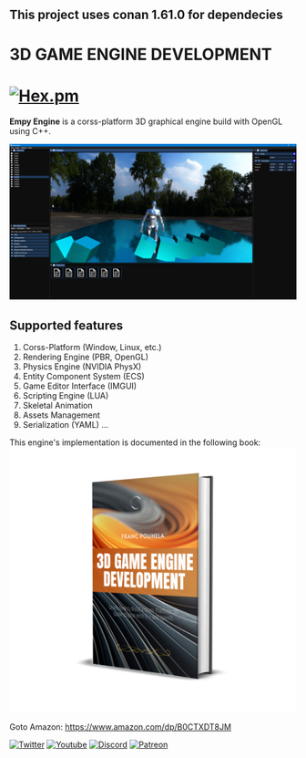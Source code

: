 ## This project uses conan 1.61.0 for dependecies
# 3D GAME ENGINE DEVELOPMENT

# [![Hex.pm](https://img.shields.io/hexpm/l/plug?color=orange&logo=madsycode&logoColor=red&style=plastic)](https://github.com/Madsycode/orbit-dev/blob/2a7f85551977d0d1274db3fe6cd2da9020d23541/LICENSE)
**Empy Engine** is a corss-platform 3D graphical engine build with OpenGL using C++.

![Preview](https://github.com/Madsycode/book-empy-engine/blob/master/preview.png)

## Supported features
1. Corss-Platform (Window, Linux, etc.)
2. Rendering Engine (PBR, OpenGL)
3. Physics Engine (NVIDIA PhysX)
4. Entity Component System (ECS)
6. Game Editor Interface (IMGUI)
5. Scripting Engine (LUA)
7. Skeletal Animation
9. Assets Management
8. Serialization (YAML)
...

This engine's implementation is documented in the following book: 
![Preview](https://github.com/Madsycode/book-empy-engine/blob/master/book.png)

Goto Amazon: https://www.amazon.com/dp/B0CTXDT8JM

[![Twitter](https://img.shields.io/badge/madsycode--blue.svg?style=social&logo=Twitter)](https://twitter.com/MadsyCode)
[![Youtube](https://img.shields.io/badge/madsycode--red.svg?style=social&logo=youtube)](https://www.youtube.com/c/madsycode)
[![Discord](https://img.shields.io/badge/madsycode%20--blue.svg?style=social&logo=Discord)](https://discord.gg/pfr5tzEh)
[![Patreon](https://img.shields.io/badge/madsycode--green.svg?style=social&logo=Patreon)](https://www.patreon.com/madsycode)
